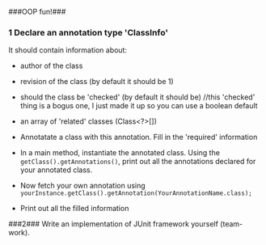 ###OOP fun!###

### 1 Declare an annotation type 'ClassInfo' ###
It should contain information about:
- author of the class
- revision of the class (by default it should be 1)
- should the class be 'checked' (by default it should be) //this 'checked' thing is a bogus one, I just made it up so you can use a boolean default 
- an array of 'related' classes (Class<?>[])

- Annotatate a class with this annotation. Fill in the 'required' information
- In a main method, instantiate the annotated class. Using the `getClass().getAnnotations()`, print out all the annotations declared for your annotated class.
- Now fetch your own annotation using `yourInstance.getClass().getAnnotation(YourAnnotationName.class);`
- Print out all the filled information 

###2###
Write an implementation of JUnit framework yourself (team-work).
